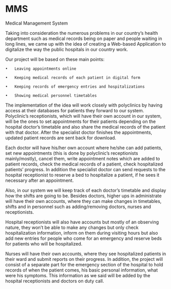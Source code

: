 # MMS
Medical Management System

Taking into consideration the numerous problems in our country’s health department such as medical records being on paper and people waiting in long lines, we came up with the idea of creating a Web-based Application to digitalize the way the public hospitals in our country work. 

Our project will be based on these main points:

    •	Leaving appointments online
  
    •	Keeping medical records of each patient in digital form
    
    •	Keeping records of emergency entries and hospitalizations
    
    •	Showing medical personnel timetables

  
The implementation of the idea will work closely with polyclinics by having access at their databases for patients they forward to our system. Polyclinic’s receptionists, which will have their own account in our system, will be the ones to set appointments for their patients depending on the hospital doctor’s timetable and also share the medical records of the patient with that doctor. After the specialist doctor finishes the appointments, updated patient records are sent back for download.

Each doctor will have his/her own account where he/she can add patients, set new appointments (this is done by polyclinic’s receptionists mainly/mostly), cancel them, write appointment notes which are added to patient records, check the medical records of a patient, check hospitalized patients’ progress. In addition the specialist doctor can send requests to the hospital receptionist to reserve a bed to hospitalize a patient, if he sees it necessary after an appointment. 

Also, in our system we will keep track of each doctor’s timetable and display how the shifts are going to be. Besides doctors, higher ups in administrate will have their own accounts, where they can make changes in timetables, shifts and in personnel such as adding/removing doctors, nurses and receptionists.  

Hospital receptionists will also have accounts but mostly of an observing nature, they won’t be able to make any changes but only check hospitalization information, inform on them during visiting hours but also add new entries for people who come for an emergency and reserve beds for patients who will be hospitalized.

Nurses will have their own accounts, where they see hospitalized patients in their ward and submit reports on their progress.
In addition, the project will consist of a separate part for the emergency section of the hospital to hold records of when the patient comes, his basic personal information, what were his symptoms. This information as we said will be added by the hospital receptionists and doctors on duty call.
